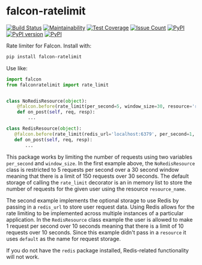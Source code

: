 falcon-ratelimit
========

[![Build Status](https://travis-ci.org/piotrmaslanka/falcon-ratelimit.svg)](https://travis-ci.org/piotrmaslanka/falcon-ratelimit)
[![Maintainability](https://api.codeclimate.com/v1/badges/698296b5954d7cbdd0dc/maintainability)](https://codeclimate.com/github/piotrmaslanka/falcon-ratelimit/maintainability)
[![Test Coverage](https://api.codeclimate.com/v1/badges/698296b5954d7cbdd0dc/test_coverage)](https://codeclimate.com/github/piotrmaslanka/falcon-ratelimit/test_coverage)
[![Issue Count](https://codeclimate.com/github/piotrmaslanka/falcon-ratelimit/badges/issue_count.svg)](https://codeclimate.com/github/piotrmaslanka/falcon-ratelimit)
[![PyPI](https://img.shields.io/pypi/pyversions/falcon-ratelimit.svg)](https://pypi.python.org/pypi/falcon-ratelimit)
[![PyPI version](https://badge.fury.io/py/falcon-ratelimit.svg)](https://badge.fury.io/py/falcon-ratelimit)
[![PyPI](https://img.shields.io/pypi/implementation/falcon-ratelimit.svg)](https://pypi.python.org/pypi/falcon-ratelimit)

Rate limiter for Falcon. Install with:
```bash
pip install falcon-ratelimit
```

Use like:

```python
import falcon
from falconratelimit import rate_limit


class NoRedisResource(object):
    @falcon.before(rate_limit(per_second=5, window_size=30, resource='resource_name'))
    def on_post(self, req, resp):
        ...

class RedisResource(object):
   @falcon.before(rate_limit(redis_url='localhost:6379', per_second=1, window_size=10))
   def on_post(self, req, resp):
       ...
```

This package works by limiting the number of requests using two variables `per_second` and `window_size`. In the first
example above, the `NoRedisResource` class is restricted to 5 requests per second over a 30 second window meaning that
there is a limit of 150 requests over 30 seconds. The default storage of calling the `rate_limit` decorator is an in
memory list to store the number of requests for the given user using the resource `resource_name`.

The second example implements the optional storage to use Redis by passing in a `redis_url` to store user request data.
Using Redis allows for the rate limiting to be implemented across multiple instances of a particular application. In
the `RedisResource` class example the user is allowed to make 1 request per second over 10 seconds meaning that there
is a limit of 10 requests over 10 seconds. Since this example didn't pass in a `resource` it uses `default` as the name
for request storage.

If you do not have the `redis` package installed, Redis-related functionality will not work.

